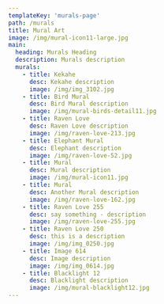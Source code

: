 ```yaml
---
templateKey: 'murals-page'
path: /murals
title: Mural Art
image: /img/mural-icon11-large.jpg
main:
  heading: Murals Heading  
  description: Murals description
  murals:
    - title: Kekahe
      desc: Kekahe description
      image: /img/img_3102.jpg
    - title: Bird Mural
      desc: Bird Mural description
      image: /img/mural-birds-detail11.jpg
    - title: Raven Love
      desc: Raven Love description
      image: /img/raven-love-213.jpg
    - title: Elephant Mural
      desc: Elephant description
      image: /img/raven-love-52.jpg
    - title: Mural
      desc: Mural description
      image: /img/mural-icon11.jpg
    - title: Mural
      desc: Another Mural description
      image: /img/raven-love-162.jpg
    - title: Raven Love 255
      desc: say something - description
      image: /img/raven-love-255.jpg
    - title: Raven Love 250
      desc: this is a description
      image: /img/img_0250.jpg
    - title: Image 614
      desc: Image description
      image: /img/img_0614.jpg
    - title: Blacklight 12
      desc: Blacklight description
      image: /img/mural-blacklight12.jpg
---
```

